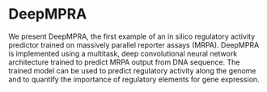 # DeepMPRA

We present DeepMPRA, the first example of an in silico regulatory activity predictor trained on massively parallel reporter assays (MRPA). DeepMPRA is implemented using a multitask, deep convolutional neural network architecture trained to predict MRPA output from DNA sequence. The trained model can be used to predict regulatory activity along the genome and to quantify the importance of regulatory elements for gene expression.


